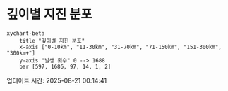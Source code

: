 # 깊이별 지진 분포

```mermaid
xychart-beta
    title "깊이별 지진 분포"
    x-axis ["0-10km", "11-30km", "31-70km", "71-150km", "151-300km", "300km+"]
    y-axis "발생 횟수" 0 --> 1688
    bar [597, 1686, 97, 14, 1, 2]
```

업데이트 시간: 2025-08-21 00:14:41
